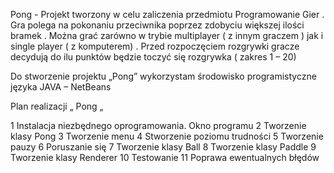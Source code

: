 Pong - Projekt tworzony w celu zaliczenia przedmiotu Programowanie Gier . Gra polega na pokonaniu przeciwnika poprzez zdobyciu większej ilości bramek . Można grać zarówno w trybie multiplayer ( z innym graczem ) jak i single player ( z komputerem) . Przed rozpoczęciem rozgrywki gracze decydują do ilu punktów będzie toczyć się rozgrywka  ( zakres 1 – 20)

Do stworzenie projektu „Pong” wykorzystam środowisko programistyczne języka JAVA – NetBeans

Plan realizacji „ Pong „

1 Instalacja niezbędnego oprogramowania. Okno programu
2 Tworzenie klasy Pong
3 Tworzenie menu
4 Stworzenie poziomu trudności
5 Tworzenie pauzy
6  Poruszanie się
7 Tworzenie klasy Ball
8 Tworzenie klasy Paddle
9 Tworzenie klasy Renderer
10 Testowanie
11 Poprawa ewentualnych błędów 
